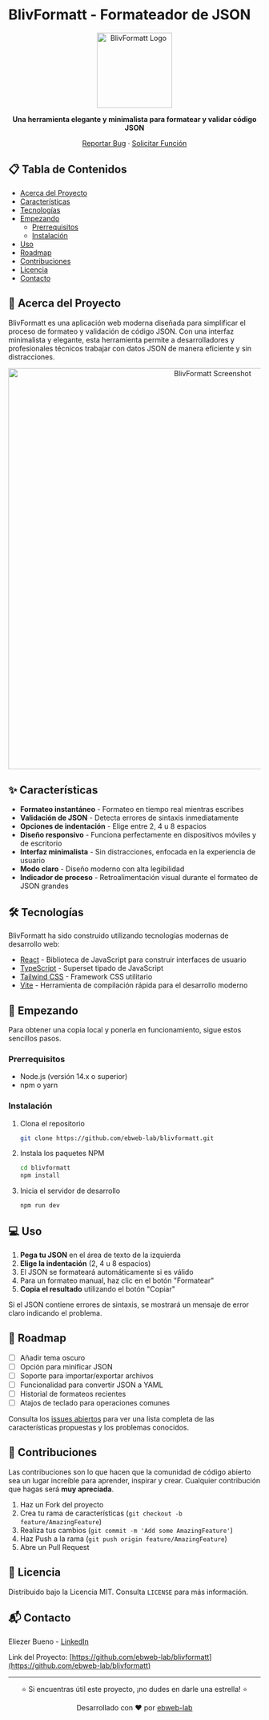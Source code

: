 # BlivFormatt - Formateador de JSON

<div align="center">
  <img src="public/blivformatt-logo.png" alt="BlivFormatt Logo" width="150" height="150" />
  
  <p align="center">
    <strong>Una herramienta elegante y minimalista para formatear y validar código JSON</strong>
  </p>
  
  <p align="center">
    <a href="https://github.com/ebweb-lab/blivformatt/issues">Reportar Bug</a>
    ·
    <a href="https://github.com/ebweb-lab/blivformatt/issues">Solicitar Función</a>
  </p>
</div>

## 📋 Tabla de Contenidos

- [Acerca del Proyecto](#-acerca-del-proyecto)
- [Características](#-características)
- [Tecnologías](#-tecnologías)
- [Empezando](#-empezando)
  - [Prerrequisitos](#prerrequisitos)
  - [Instalación](#instalación)
- [Uso](#-uso)
- [Roadmap](#-roadmap)
- [Contribuciones](#-contribuciones)
- [Licencia](#-licencia)
- [Contacto](#-contacto)

## 🚀 Acerca del Proyecto

BlivFormatt es una aplicación web moderna diseñada para simplificar el proceso de formateo y validación de código JSON. Con una interfaz minimalista y elegante, esta herramienta permite a desarrolladores y profesionales técnicos trabajar con datos JSON de manera eficiente y sin distracciones.

<div align="center">
  <img src="https://port-folio-eb.vercel.app/projects/blivformatt.png" alt="BlivFormatt Screenshot" width="800" />
</div>

## ✨ Características

- **Formateo instantáneo** - Formateo en tiempo real mientras escribes
- **Validación de JSON** - Detecta errores de sintaxis inmediatamente
- **Opciones de indentación** - Elige entre 2, 4 u 8 espacios
- **Diseño responsivo** - Funciona perfectamente en dispositivos móviles y de escritorio
- **Interfaz minimalista** - Sin distracciones, enfocada en la experiencia de usuario
- **Modo claro** - Diseño moderno con alta legibilidad
- **Indicador de proceso** - Retroalimentación visual durante el formateo de JSON grandes

## 🛠 Tecnologías

BlivFormatt ha sido construido utilizando tecnologías modernas de desarrollo web:

- [React](https://reactjs.org/) - Biblioteca de JavaScript para construir interfaces de usuario
- [TypeScript](https://www.typescriptlang.org/) - Superset tipado de JavaScript
- [Tailwind CSS](https://tailwindcss.com/) - Framework CSS utilitario
- [Vite](https://vitejs.dev/) - Herramienta de compilación rápida para el desarrollo moderno

## 🏁 Empezando

Para obtener una copia local y ponerla en funcionamiento, sigue estos sencillos pasos.

### Prerrequisitos

- Node.js (versión 14.x o superior)
- npm o yarn

### Instalación

1. Clona el repositorio
   ```sh
   git clone https://github.com/ebweb-lab/blivformatt.git
   ```

2. Instala los paquetes NPM
   ```sh
   cd blivformatt
   npm install
   ```

3. Inicia el servidor de desarrollo
   ```sh
   npm run dev
   ```

## 💻 Uso

1. **Pega tu JSON** en el área de texto de la izquierda
2. **Elige la indentación** (2, 4 u 8 espacios)
3. El JSON se formateará automáticamente si es válido
4. Para un formateo manual, haz clic en el botón "Formatear"
5. **Copia el resultado** utilizando el botón "Copiar"

Si el JSON contiene errores de sintaxis, se mostrará un mensaje de error claro indicando el problema.

## 🔭 Roadmap

- [ ] Añadir tema oscuro
- [ ] Opción para minificar JSON
- [ ] Soporte para importar/exportar archivos
- [ ] Funcionalidad para convertir JSON a YAML
- [ ] Historial de formateos recientes
- [ ] Atajos de teclado para operaciones comunes

Consulta los [issues abiertos](https://github.com/ebweb-lab/blivformatt/issues) para ver una lista completa de las características propuestas y los problemas conocidos.

## 🤝 Contribuciones

Las contribuciones son lo que hacen que la comunidad de código abierto sea un lugar increíble para aprender, inspirar y crear. Cualquier contribución que hagas será **muy apreciada**.

1. Haz un Fork del proyecto
2. Crea tu rama de características (`git checkout -b feature/AmazingFeature`)
3. Realiza tus cambios (`git commit -m 'Add some AmazingFeature'`)
4. Haz Push a la rama (`git push origin feature/AmazingFeature`)
5. Abre un Pull Request

## 📝 Licencia

Distribuido bajo la Licencia MIT. Consulta `LICENSE` para más información.

## 📬 Contacto

Eliezer Bueno - [LinkedIn](https://www.linkedin.com/in/eliezer-bueno-790189200/)

Link del Proyecto: [https://github.com/ebweb-lab/blivformatt](https://github.com/ebweb-lab/blivformatt)

---

<div align="center">
  <p>⭐️ Si encuentras útil este proyecto, ¡no dudes en darle una estrella! ⭐️</p>
  <p>Desarrollado con ❤️ por <a href="https://github.com/ebweb-lab">ebweb-lab</a></p>
</div>
